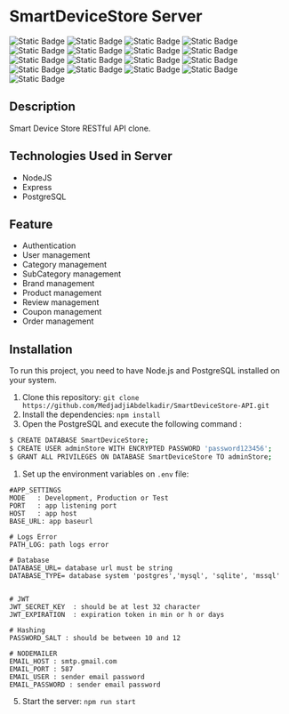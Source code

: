 # SmartDeviceStore Server
![Static Badge](https://img.shields.io/badge/19.4.0-Node.Js-green)
![Static Badge](https://img.shields.io/badge/4.18.2-Express.Js-blue)
![Static Badge](https://img.shields.io/badge/8.11.3-pg-blue)
![Static Badge](https://img.shields.io/badge/6.33.0-sequelize-blue)
![Static Badge](https://img.shields.io/badge/0.32.6-sharp-red)
![Static Badge](https://img.shields.io/badge/1.6.6-slugify-red)
![Static Badge](https://img.shields.io/badge/1.6.6-swagger--ui--express-red)
![Static Badge](https://img.shields.io/badge/9.0.1-uuid-red)
![Static Badge](https://img.shields.io/badge/3.10.0-winston-red)
![Static Badge](https://img.shields.io/badge/3.0.1-nodemon-red)
![Static Badge](https://img.shields.io/badge/2.8.5-cors-red)
![Static Badge](https://img.shields.io/badge/16.3.1-dotenv-red)
![Static Badge](https://img.shields.io/badge/7.0.1-express--validator-red)
![Static Badge](https://img.shields.io/badge/5.1.1-bcrypt-red)
![Static Badge](https://img.shields.io/badge/9.0.2-jsonwebtoken-red)
![Static Badge](https://img.shields.io/badge/6.9.6-nodemailer-red)
![Static Badge](https://img.shields.io/badge/1.4.5--lts.1-multer-red)

## Description
Smart Device Store RESTful API clone.

## Technologies Used in Server 
- NodeJS
- Express
- PostgreSQL 

## Feature
  - Authentication
  - User management
  - Category management
  - SubCategory management
  - Brand management
  - Product management
  - Review management
  - Coupon management
  - Order management

## Installation

To run this project, you need to have Node.js and PostgreSQL installed on your system.

1. Clone this repository: `git clone https://github.com/MedjadjiAbdelkadir/SmartDeviceStore-API.git`
2. Install the dependencies: `npm install`
3. Open the PostgreSQL and execute the following command :
```Bash
$ CREATE DATABASE SmartDeviceStore;
$ CREATE USER adminStore WITH ENCRYPTED PASSWORD 'password123456';
$ GRANT ALL PRIVILEGES ON DATABASE SmartDeviceStore TO adminStore;
```
1. Set up the environment variables on `.env` file:

```env
#APP_SETTINGS
MODE   : Development, Production or Test
PORT   : app listening port
HOST   : app host
BASE_URL: app baseurl

# Logs Error
PATH_LOG: path logs error

# Database 
DATABASE_URL= database url must be string
DATABASE_TYPE= database system 'postgres','mysql', 'sqlite', 'mssql'


# JWT  
JWT_SECRET_KEY  : should be at lest 32 character
JWT_EXPIRATION  : expiration token in min or h or days

# Hashing  
PASSWORD_SALT : should be between 10 and 12

# NODEMAILER
EMAIL_HOST : smtp.gmail.com
EMAIL_PORT : 587
EMAIL_USER : sender email password
EMAIL_PASSWORD : sender email password

```
5. Start the server: `npm run start`

